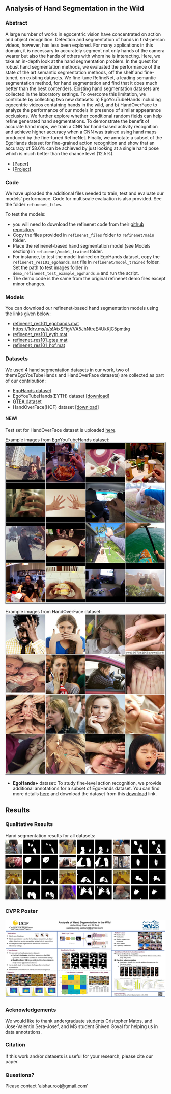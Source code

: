 ## Analysis of Hand Segmentation in the Wild

### Abstract
A large number of works in egocentric vision have concentrated on action and object recognition. Detection and segmentation of hands in first-person videos, however, has less been explored. For many applications in this domain, it is necessary to accurately segment not only hands of the camera wearer but also the hands of others with whom he is interacting. Here, we take an in-depth look at the hand segmentation problem. In the quest for robust hand segmentation methods, we evaluated the performance of the state of the art semantic segmentation methods, off the shelf and fine-tuned, on existing datasets. We fine-tune RefineNet, a leading semantic segmentation method, for hand segmentation and find that it does much better than the best contenders. Existing hand segmentation datasets are collected in the laboratory settings. To overcome this limitation, we contribute by collecting two new datasets: a) EgoYouTubeHands including egocentric videos containing hands in the wild, and b) HandOverFace to analyze the performance of our models in presence of similar appearance occlusions.
We further explore whether conditional random fields can help refine generated hand segmentations. To demonstrate the benefit of accurate hand maps, we train a CNN for hand-based activity recognition and achieve higher accuracy when a CNN was trained using hand maps produced by the fine-tuned RefineNet. Finally, we annotate a subset of the EgoHands dataset for fine-grained action recognition and show that an accuracy of 58.6% can be achieved by just looking at a single hand pose which is much better than the chance level (12.5%).

* [[Paper]](http://openaccess.thecvf.com/content_cvpr_2018/papers/Urooj_Analysis_of_Hand_CVPR_2018_paper.pdf)
* [[Project]](https://aurooj.github.io/Hand-Segmentation-in-the-Wild/)

### Code
We have uploaded the additional files needed to train, test and evaluate our models' performance. Code for multiscale evaluation is also provided. See the folder ```refinenet_files```.

To test the models:
* you will need to download the refinenet code from their [github repository](https://github.com/guosheng/refinenet). 
* Copy the files provided in ```refinenet_files``` folder to ```refinenet/main``` folder. 
* Place the refinenet-based hand segmentation model (see Models section) in ```refinenet/model_trained``` folder.
* For instance, to test the model trained on EgoHands dataset, copy the ```refinenet_res101_egohands.mat``` file in ```refinenet/model_trained``` folder. Set the path to test images folder in ```demo_refinenet_test_example_egohands.m``` and run the script.
* The demo code is the same from the original refinenet demo files except minor changes. 


### Models
You can download our refinenet-based hand segmentation models using the links given below:

* [refinenet_res101_egohands.mat](https://1drv.ms/u/s!AtxSFigVVA5JhNtrnAKBj146cWdsJw)
https://1drv.ms/u/s!AtxSFigVVA5JhNtreE4UkKjC5pmtkg
* [refinenet_res101_eyth.mat](https://1drv.ms/u/s!AtxSFigVVA5JhNtot-l0EaVnVzDhXw)
* [refinenet_res101_gtea.mat](https://1drv.ms/u/s!AtxSFigVVA5JhNtq9tjNK6KzW4z5kQ)
* [refinenet_res101_hof.mat](https://1drv.ms/u/s!AtxSFigVVA5JhNtpC_uMyBWnP9U4RQ)

### Datasets
We used 4 hand segmentation datasets in our work, two of them(EgoYouTubeHands and HandOverFace datasets) are collected as part of our contribution:
* [EgoHands dataset](http://vision.soic.indiana.edu/projects/egohands/)
* EgoYouTubeHands(EYTH) dataset [[download]](https://1drv.ms/u/s!AtxSFigVVA5JhNtnDn5fyDGWuZXlhg)
* [GTEA dataset](http://www.cbi.gatech.edu/fpv/)
* HandOverFace(HOF) dataset [[download]](https://1drv.ms/u/s!AtxSFigVVA5JhNttKoMwRyHwKoxUWg)
#### NEW!
Test set for HandOverFace dataset is uploaded [here](https://1drv.ms/u/s!AtxSFigVVA5JhPUEkX_KZYlHTu5LhQ).

Example images from EgoYouTubeHands dataset:
![EYTH](images/eyth.jpg)

Example images from HandOverFace dataset:
![HOF](images/hof.jpg)

* **EgoHands+** dataset:
To study fine-level action recognition, we provide additional annotations for a subset of EgoHands dataset. You can find more details [here](https://github.com/aurooj/Hand-Segmentation-in-the-Wild/blob/master/egohands%2B.md) and download the dataset from this [download](https://1drv.ms/u/s!AtxSFigVVA5JhNtsRdvgmxvB2c1rPg) link.

## Results

### Qualitative Results
Hand segmentation results for all datasets:
![All datasets:](images/crfs.jpg)

### CVPR Poster
![cvpr-poster](images/cvpr2018-AUK.jpg)

### Acknowledgements
We would like to thank undergraduate students Cristopher Matos, and Jose-Valentin Sera-Josef, and MS student Shiven Goyal for helping us in data annotations. 

### Citation
If this work and/or datasets is useful for your research, please cite our paper.

<!---
    @InProceedings{Urooj_2018_CVPR,
    author = {Urooj, Aisha and Borji, Ali},
    title = {Analysis of Hand Segmentation in the Wild},
    booktitle = {The IEEE Conference on Computer Vision and Pattern Recognition (CVPR)},
    month = {June},
    year = {2018}
    }
--->

### Questions?
Please contact 'aishaurooj@gmail.com'







